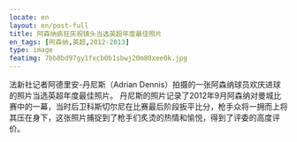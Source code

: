 ```yaml
---
locate: en
layout: en/post-full
title: 阿森纳疯狂庆祝镜头当选英超年度最佳照片
en_tags: [阿森纳,英超,2012-2013]
type: image
featimg: 7bb8bd97gy1fxcb0b1sbwj20m80xee0k.jpg
---
```


法新社记者阿德里安-丹尼斯（Adrian Dennis）拍摄的一张阿森纳球员欢庆进球的照片当选英超年度最佳照片。
丹尼斯的照片记录了2012年9月阿森纳对曼城比赛中的一幕，当时后卫科斯切尔尼在比赛最后阶段扳平比分，枪手众将一拥而上将其压在身下，这张照片捕捉到了枪手们炙烫的热情和愉悦，得到了评委的高度评价。